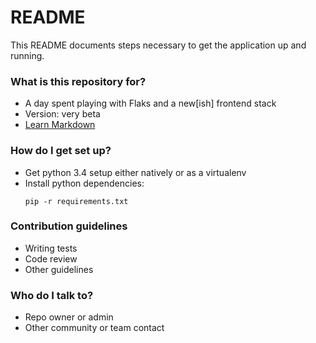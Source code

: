# README #

This README documents steps necessary to get the application up and running.

### What is this repository for? ###

* A day spent playing with Flaks and a new[ish] frontend stack
* Version: very beta
* [Learn Markdown](https://bitbucket.org/tutorials/markdowndemo)

### How do I get set up? ###

* Get python 3.4 setup either natively or as a virtualenv
* Install python dependencies:
    ~~~
    pip -r requirements.txt
    ~~~
### Contribution guidelines ###

* Writing tests
* Code review
* Other guidelines

### Who do I talk to? ###

* Repo owner or admin
* Other community or team contact